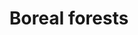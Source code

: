 ---
title: Boreal forests
longTitle: 'Boreal forests'
tags:
- gccommon
usedFor:
- "[[Boreal ecosystems]]"
---